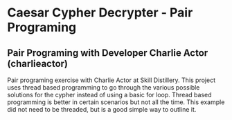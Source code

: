# Caesar Cypher Decrypter - Pair Programing

## Pair Programing with Developer Charlie Actor (charlieactor)

Pair programing exercise with Charlie Actor at Skill Distillery.
This project uses thread based programming to go through the various possible solutions for the cypher instead of using a basic for loop. Thread based programming is better in certain scenarios but not all the time. This example did not need to be threaded, but is a good simple way to outline it. 